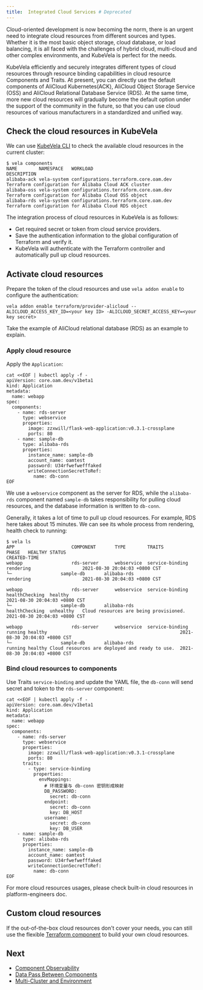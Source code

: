 ```yaml
---
title:  Integrated Cloud Services # Deprecated
---
```


Cloud-oriented development is now becoming the norm, there is an urgent need to integrate cloud resources from different sources and types. Whether it is the most basic object storage, cloud database, or load balancing, it is all faced with the challenges of hybrid cloud, multi-cloud and other complex environments, and KubeVela is perfect for the needs.

KubeVela efficiently and securely integrates different types of cloud resources through resource binding capabilities in cloud resource Components and Traits. At present, you can directly use the default components of AliCloud Kubernetes(ACK), AliCloud Object Storage Service (OSS) and AliCloud Relational Database Service (RDS). At the same time, more new cloud resources will gradually become the default option under the support of the community in the future, so that you can use cloud resources of various manufacturers in a standardized and unified way.

## Check the cloud resources in KubeVela

We can use [KubeVela CLI](../install#3-Get-KubeVela-CLI) to check the available cloud resources in the current cluster:

```shell
$ vela components
NAME        NAMESPACE  	WORKLOAD                             	DESCRIPTION                                                            
alibaba-ack	vela-system	configurations.terraform.core.oam.dev	Terraform configuration for Alibaba Cloud ACK cluster       
alibaba-oss	vela-system	configurations.terraform.core.oam.dev	Terraform configuration for Alibaba Cloud OSS object        
alibaba-rds	vela-system	configurations.terraform.core.oam.dev	Terraform configuration for Alibaba Cloud RDS object        
```

The integration process of cloud resources in KubeVela is as follows:

- Get required secret or token from cloud service providers.
- Save the authentication information to the global configuration of Terraform and verify it.
- KubeVela will authenticate with the Terraform controller and automatically pull up cloud resources.

## Activate cloud resources

Prepare the token of the cloud resources and use `vela addon enable` to configure the authentication:

```shell
vela addon enable terraform/provider-alicloud --ALICLOUD_ACCESS_KEY_ID=<your key ID> -ALICLOUD_SECRET_ACCESS_KEY=<your key secret>
```

Take the example of AliCloud relational database (RDS) as an example to explain.

### Apply cloud resource

Apply the `Application`:

```shell
cat <<EOF | kubectl apply -f -
apiVersion: core.oam.dev/v1beta1
kind: Application
metadata:
  name: webapp
spec:
  components:
    - name: rds-server
      type: webservice
      properties:
        image: zzxwill/flask-web-application:v0.3.1-crossplane
        ports: 80
    - name: sample-db
      type: alibaba-rds
      properties:
        instance_name: sample-db
        account_name: oamtest
        password: U34rfwefwefffaked
        writeConnectionSecretToRef:
          name: db-conn
EOF
```

We use a `webservice` component as the server for RDS, while the `alibaba-rds` component named `sample-db` takes responsibility for pulling cloud resources, and the database information is written to `db-conn`.

Generally, it takes a lot of time to pull up cloud resources. For example, RDS here takes about 15 minutes. We can see its whole process from rendering, health check to running:

```
$ vela ls                  
APP                  	COMPONENT     	TYPE       	TRAITS            	PHASE  	HEALTHY	STATUS                                        	CREATED-TIME 
webapp               	rds-server    	webservice 	service-binding   	rendering	       	      	2021-08-30 20:04:03 +0800 CST
└─                 	sample-db     	alibaba-rds	                  	rendering	       	      	2021-08-30 20:04:03 +0800 CST

webapp               	rds-server    	webservice 	service-binding   	healthChecking	healthy  	                                      	2021-08-30 20:04:03 +0800 CST
└─                 	sample-db     	alibaba-rds	                  	healthChecking	unhealthy	Cloud resources are being provisioned.	2021-08-30 20:04:03 +0800 CST

webapp               	rds-server    	webservice 	service-binding   	running	healthy	                                              	2021-08-30 20:04:03 +0800 CST
└─                 	sample-db     	alibaba-rds	                  	running	healthy	Cloud resources are deployed and ready to use.	2021-08-30 20:04:03 +0800 CST
```

### Bind cloud resources to components

Use Traits `service-binding` and update the YAML file, the `db-conn` will send secret and token to the `rds-server` component:

```shell
cat <<EOF | kubectl apply -f -
apiVersion: core.oam.dev/v1beta1
kind: Application
metadata:
  name: webapp
spec:
  components:
    - name: rds-server
      type: webservice
      properties:
        image: zzxwill/flask-web-application:v0.3.1-crossplane
        ports: 80
      traits:
        - type: service-binding
          properties:
            envMappings:
              # 环境变量与 db-conn 密钥形成映射
              DB_PASSWORD:
                secret: db-conn                             
              endpoint:
                secret: db-conn
                key: DB_HOST          
              username:
                secret: db-conn
                key: DB_USER
    - name: sample-db
      type: alibaba-rds
      properties:
        instance_name: sample-db
        account_name: oamtest
        password: U34rfwefwefffaked
        writeConnectionSecretToRef:
          name: db-conn
EOF
```

For more cloud resources usages, please check built-in cloud resources in platform-engineers doc.

## Custom cloud resources

If the out-of-the-box cloud resources don't cover your needs, you can still use the flexible [Terraform component](../platform-engineers/components/component-terraform) to build your own cloud resources.

## Next

- [Component Observability](./component-observability)
- [Data Pass Between Components ](./component-dependency-parameter)
- [Multi-Cluster and Environment](../case-studies/multi-app-env-cluster)
